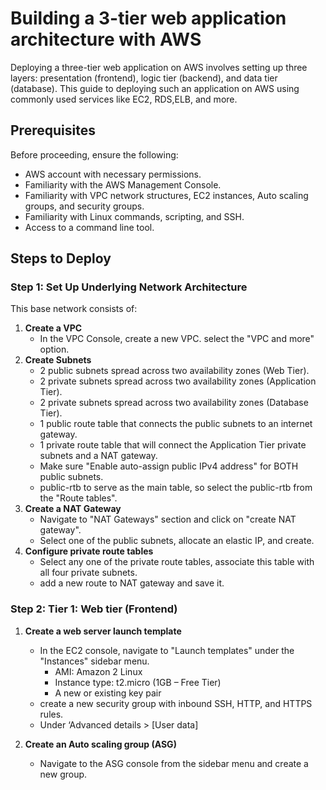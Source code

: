 # Building a 3-tier web application architecture with AWS
Deploying a three-tier web application on AWS involves setting up three layers: presentation (frontend), logic tier (backend), and data tier (database).
This guide to deploying such an application on AWS using commonly used services like EC2, RDS,ELB, and more.

## Prerequisites

Before proceeding, ensure the following:

- AWS account with necessary permissions.
- Familiarity with the AWS Management Console.
- Familiarity with VPC network structures, EC2 instances, Auto scaling groups, and security groups.
- Familiarity with Linux commands, scripting, and SSH.
- Access to a command line tool.

## Steps to Deploy
### Step 1: Set Up Underlying Network Architecture
This base network consists of:
1. **Create a VPC**
   - In the VPC Console, create a new VPC. select the "VPC and more" option.
2. **Create Subnets**
   - 2 public subnets spread across two availability zones (Web Tier).
   - 2 private subnets spread across two availability zones (Application Tier).
   - 2 private subnets spread across two availability zones (Database Tier).
   - 1 public route table that connects the public subnets to an internet gateway.
   - 1 private route table that will connect the Application Tier private subnets and a NAT gateway.
   - Make sure "Enable auto-assign public IPv4 address" for BOTH public subnets.
   - public-rtb to serve as the main table, so select the public-rtb from the "Route tables".
3. **Create a NAT Gateway**
   - Navigate to "NAT Gateways" section and click on "create NAT gateway".
   - Select one of the public subnets, allocate an elastic IP, and create.
4. **Configure private route tables**
   - Select any one of the private route tables, associate this table with all four private subnets.
   - add a new route to NAT gateway and save it.
  
### Step 2: Tier 1: Web tier (Frontend)
1. **Create a web server launch template**
   - In the EC2 console, navigate to "Launch templates" under the "Instances" sidebar menu.
     - AMI: Amazon 2 Linux
     - Instance type: t2.micro (1GB – Free Tier)
     - A new or existing key pair
   - create a new security group with inbound SSH, HTTP, and HTTPS rules.
   - Under ‘Advanced details > [User data]

2. **Create an Auto scaling group (ASG)**
   - Navigate to the ASG console from the sidebar menu and create a new group.
